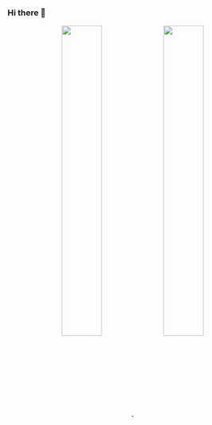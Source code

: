 ### Hi there 👋

<div align="center">
  <a href="https://github-readme-stats.vercel.app/api?username=hanjialeOK">
    <img align="center" style="width:40%" src="https://github-readme-stats.vercel.app/api?username=hanjialeOK" />
  </a>
  <a href="https://github-readme-stats.vercel.app/api/top-langs/?username=hanjialeOK&layout=compact">
    <img align="center" style="width:40%" src="https://github-readme-stats.vercel.app/api/top-langs/?username=hanjialeOK&layout=compact&card_width=380" />
  </a>
</div>
